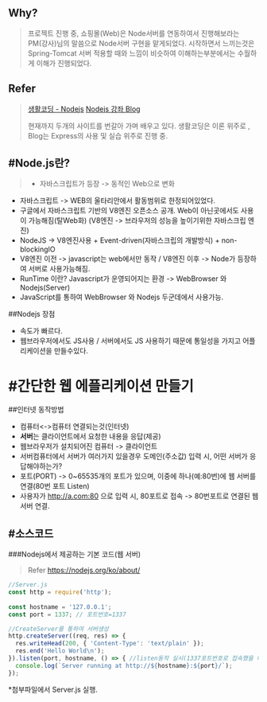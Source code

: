 
## Why?
> 프로젝트 진행 중, 쇼핑몰(Web)은 Node서버를 연동하여서 진행해보라는 PM(강사)님의 말씀으로 Node서버 구현을 맡게되었다.
 시작하면서 느끼는것은 Spring-Tomcat 서버 적용할 때와 느낌이 비슷하여 이해하는부분에서는 수월하게 이해가 진행되었다.

## Refer
> [생활코딩 - Nodejs](https://opentutorials.org/course/2136/11850)
> [Nodejs 강좌 Blog](https://velopert.com/133)
> 
>  현재까지 두개의 사이트를 번갈아 가며 배우고 있다.
>   생활코딩은 이론 위주로 , Blog는 Express의 사용 및 실습 위주로 진행 중.

## #Node.js란?
> * 자바스크립트가 등장 -> 동적인 Web으로 변화
* 자바스크립트 -> WEB의 울타리안에서 활동범위로 한정되어있었다.
* 구글에서 자바스크립트 기반의 V8엔진 오픈소스 공개.
   Web이 아닌곳에서도 사용이 가능해짐(탈Web화)
(V8엔진 -> 브라우저의 성능을 높이기위한 자바스크립 엔진)
* NodeJS -> V8엔진사용 + Event-driven(자바스크립의 개발방식) + non-blockingIO
* V8엔진 이전 -> javascript는 web에서만 동작 / V8엔진 이후 -> Node가 등장하여 서버로 사용가능해짐.
* RunTime 이란? Javascript가 운영되어지는 환경 -> WebBrowser 와 Nodejs(Server)
* JavaScript를 통하여 WebBrowser 와 Nodejs 두군데에서 사용가능.

##Nodejs 장점
* 속도가 빠르다.
* 웹브라우저에서도 JS사용 / 서버에서도 JS 사용하기 때문에 통일성을 가지고 어플리케이션을 만들수있다.

# #간단한 웹 에플리케이션 만들기

##인터넷 동작방법

 * 컴퓨터<->컴퓨터 연결되는것(인터넷)
 * **서버**는 클라이언트에서 요청한 내용을 응답(제공)
 * 웹브라우저가 설치되어진 컴퓨터 -> 클라이언트
 * 서버컴퓨터에서 서버가 여러가지 있을경우 도메인(주소값) 입력 시, 어떤 서버가 응답해야하는가?
 * 포트(PORT) -> 0~65535개의 포트가 있으며, 이중에 하나(예:80번)에 웹 서버를 연결(80번 포트 Listen)
 * 사용자가 http://a.com:80 으로 입력 시, 80포트로 접속 -> 80번포트로 연결된 웹 서버 연결.





## #소스코드
###Nodejs에서 제공하는 기본 코드(웹 서버)
>Refer
>https://nodejs.org/ko/about/
```javascript
//Server.js
const http = require('http');
 
const hostname = '127.0.0.1';
const port = 1337; // 포트번호=1337

//CreateServer를 통하여 서버생성 
http.createServer((req, res) => {
  res.writeHead(200, { 'Content-Type': 'text/plain' });
  res.end('Hello World\n');
}).listen(port, hostname, () => { //listen동작 실시(1337포트번호로 접속했을 때) 
  console.log(`Server running at http://${hostname}:${port}/`);
}); 
```
*첨부파일에서 Server.js 실행.
